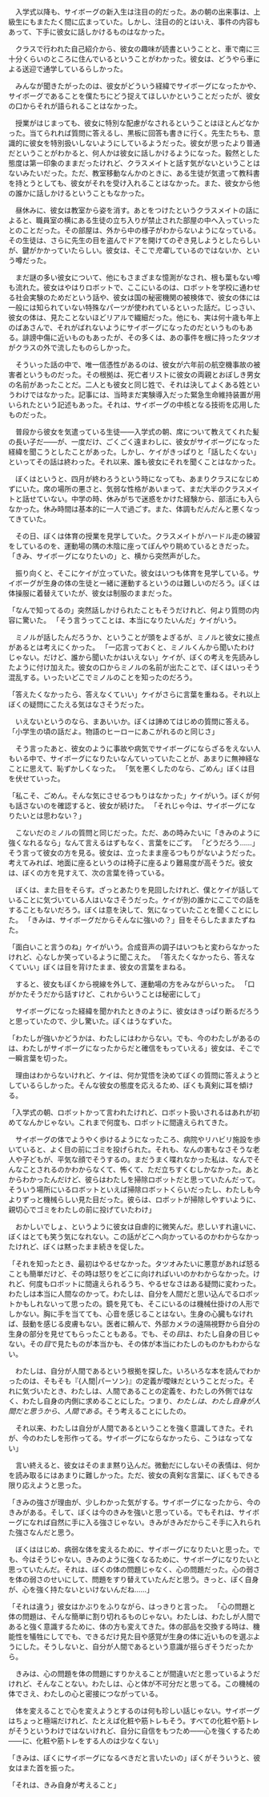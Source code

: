 　入学式以降も、サイボーグの新入生は注目の的だった。あの朝の出来事は、上級生にもまたたく間に広まっていた。しかし、注目の的とはいえ、事件の内容もあって、下手に彼女に話しかけるものはなかった。

　クラスで行われた自己紹介から、彼女の趣味が読書ということと、車で南に三十分くらいのところに住んでいるということがわかった。彼女は、どうやら車による送迎で通学しているらしかった。

　みんなが聞きたがったのは、彼女がどういう経緯でサイボーグになったかや、サイボーグであることを僕たちにどう捉えてほしいかということだったが、彼女の口からそれが語られることはなかった。

　授業がはじまっても、彼女に特別な配慮がなされるということはほとんどなかった。当てられれば質問に答えるし、黒板に回答も書きに行く。先生たちも、意識的に彼女を特別扱いしないようにしているようだった。彼女が思ったより普通だということがわかると、何人かは彼女に話しかけるようになった。毅然とした態度は第一印象のままだったけれど、クラスメイトと話す気がないということはないみたいだった。ただ、教室移動なんかのときに、ある生徒が気遣って教科書を持とうとしても、彼女がそれを受け入れることはなかった。また、彼女から他の誰かに話しかけるということもなかった。

　昼休みに、彼女は教室から姿を消す。あとをつけたというクラスメイトの話によると、職員室の横にある生徒の立ち入りが禁止された部屋の中へ入っていったとのことだった。その部屋は、外から中の様子がわからないようになっている。その生徒は、さらに先生の目を盗んでドアを開けてのぞき見しようとしたらしいが、鍵がかかっていたらしい。彼女は、そこで*充電*しているのではないか、という噂だった。

　まだ謎の多い彼女について、他にもさまざまな憶測がなされ、根も葉もない噂も流れた。彼女はやはりロボットで、ここにいるのは、ロボットを学校に通わせる社会実験のためだという話や、彼女は国の秘密機関の被検体で、彼女の体には一般には知られていない特殊なパーツが使われているといった話だ。じっさい、彼女の体は、見たことないほどリアルで繊細だった。他にも、実は何十歳も年上のばあさんで、それがばれないようにサイボーグになったのだというものもある。誹謗中傷に近いものもあったが、その多くは、あの事件を根に持ったタツオがクラスの外で流したものらしかった。

　そういった話の中で、唯一信憑性があるのは、彼女が六年前の航空機事故の被害者というものだった。その根拠は、死亡者リストに彼女の両親とおぼしき男女の名前があったことだ。二人とも彼女と同じ姓で、それは決してよくある姓というわけではなかった。記事には、当時まだ実験導入だった緊急生命維持装置が用いられたという記述もあった。それは、サイボーグの中核となる技術を応用したものだった。

　普段から彼女を気遣っている生徒――入学式の朝、席について教えてくれた髪の長い子だ――が、一度だけ、ごくごく遠まわしに、彼女がサイボーグになった経緯を聞こうとしたことがあった。しかし、ケイがきっぱりと「話したくない」といってその話は終わった。それ以来、誰も彼女にそれを聞くことはなかった。

　ぼくはというと、四月が終わろうという時になっても、あまりクラスになじめずにいた。席の場所の悪さと、気弱な性格があいまって、まだ大半のクラスメイトと話せていない。中学の時、休みがちで迷惑をかけた経験から、部活にも入らなかった。休み時間は基本的に一人で過ごす。また、体調もだんだんと悪くなってきていた。

　その日、ぼくは体育の授業を見学していた。クラスメイトがハードル走の練習をしているのを、運動場の隅の木陰に座ってぼんやり眺めているときだった。
「きみ、サイボーグになりたいの」と、横から突然声がした。

　振り向くと、そこにケイが立っていた。彼女はいつも体育を見学している。サイボーグが生身の体の生徒と一緒に運動するというのは難しいのだろう。ぼくは体操服に着替えていたが、彼女は制服のままだった。

「なんで知ってるの」突然話しかけられたこともそうだけれど、何より質問の内容に驚いた。
「そう言うってことは、本当になりたいんだ」ケイがいう。

　ミノルが話したんだろうか、ということが頭をよぎるが、ミノルと彼女に接点があるとは考えにくかった。
「一応言っておくと、ミノルくんから聞いたわけじゃない。だけど、誰から聞いたかはいえない」ケイが、ぼくの考えを先読みしたように付け加えた。彼女の口からミノルの名前が出たことで、ぼくはいっそう混乱する。いったいどこでミノルのことを知ったのだろう。

「答えたくなかったら、答えなくていい」ケイがさらに言葉を重ねる。それ以上ぼくの疑問にこたえる気はなさそうだった。

　いえないというのなら、まあいいか。ぼくは諦めてはじめの質問に答える。
「小学生の頃の話だよ。物語のヒーローにあこがれるのと同じさ」

　そう言ったあと、彼女のように事故や病気でサイボーグにならざるをえない人もいる中で、サイボーグになりたいなんていっていたことが、あまりに無神経なことに思えて、恥ずかしくなった。
「気を悪くしたのなら、ごめん」ぼくは目を伏せていった。

「私こそ、ごめん。そんな気にさせるつもりはなかった」ケイがいう。ぼくが何も話さないのを確認すると、彼女が続けた。
「それじゃ今は、サイボーグになりたいとは思わない？」

　こないだのミノルの質問と同じだった。ただ、あの時みたいに「きみのように強くなれるなら」なんて言えるはずもなく、言葉をにごす。
「どうだろう……」そう言って彼女の方を見る。彼女は、立ったまま座るつもりがないようだった。考えてみれば、地面に座るというのは椅子に座るより難易度が高そうだ。彼女は、ぼくの方を見すえて、次の言葉を待っている。

　ぼくは、また目をそらす。ざっとあたりを見回したけれど、僕とケイが話していることに気づいている人はいなさそうだった。ケイが別の誰かにここでの話をすることもないだろう。ぼくは意を決して、気になっていたことを聞くことにした。
「きみは、サイボーグだからそんなに強いの？」目をそらしたままたずねた。

「面白いこと言うのね」ケイがいう。合成音声の調子はいつもと変わらなかったけれど、心なしか笑っているように聞こえた。
「答えたくなかったら、答えなくていい」ぼくは目を背けたまま、彼女の言葉をまねる。

　すると、彼女もぼくから視線を外して、運動場の方をみながらいった。
「口がかたそうだから話すけど、これからいうことは秘密にして」

　サイボーグになった経緯を聞かれたときのように、彼女はきっぱり断るだろうと思っていたので、少し驚いた。ぼくはうなずいた。

「わたしが強いかどうかは、わたしにはわからない。でも、今のわたしがあるのは、わたしがサイボーグになったからだと確信をもっていえる」彼女は、そこで一瞬言葉を切った。

<!-- 覚悟を決めてる描写 -->
　理由はわからないけれど、ケイは、何か覚悟を決めてぼくの質問に答えようとしているらしかった。そんな彼女の態度を応えるため、ぼくも真剣に耳を傾ける。

「入学式の朝、ロボットかって言われたけれど、ロボット扱いされるはあれが初めてなんかじゃない。これまで何度も、ロボットに間違えられてきた。

　サイボーグの体でようやく歩けるようになったころ、病院やリハビリ施設を歩いていると、よく目の前にゴミを投げられた。それも、なんの害もなさそうな老人や子どもが、平気な顔でそうするの。まだうまく喋れなかった私は、なんでそんなことされるのかわからなくて、怖くて、ただ立ちすくむしかなかった。あとからわかったんだけど、彼らはわたしを掃除ロボットだと思っていたんだって。そういう場所にいるロボットといえば掃除ロボットくらいだったし、わたしも今よりずっと機械らしい見た目だった。彼らは、ロボットが掃除しやすいように、親切心でゴミをわたしの前に投げていたわけ」

　おかしいでしょ、というように彼女は自虐的に微笑んだ。悲しいすれ違いに、ぼくはとても笑う気になれない。この話がどこへ向かっているのかわからなかったけれど、ぼくは黙ったまま続きを促した。

「それを知ったとき、最初はやるせなかった。タツオみたいに悪意があれば怒ることも簡単だけど、その時は怒りをどこに向ければいいのかわからなかった。けれど、何度もロボットに間違えられるうち、やるせなさはある疑問に変わった。わたしは本当に人間なのかって。わたしは、自分を人間だと思い込んでるロボットかもしれないって思ったの。鏡を見ても、そこにいるのは機械仕掛けの人形でしかない。胸に手を当てても、心音を感じることはない。生身の心臓もなければ、鼓動を感じる皮膚もない。医者に頼んで、外部カメラの遠隔視野から自分の生身の部分を見せてもらったこともある。でも、その*目*は、わたし自身の目じゃない。その*目*で見たものが本当かも、その体が本当にわたしのものかもわからない。

　わたしは、自分が人間であるという根拠を探した。いろいろな本を読んでわかったのは、そもそも『{人間|パーソン}』の定義が曖昧だということだった。それに気づいたとき、わたしは、人間であることの定義を、わたしの外側ではなく、わたし自身の内側に求めることにした。つまり、*わたしは*、*わたし自身が人間だと思うから*、*人間である*。そう考えることにしたの。

　それ以来、わたしは自分が人間であるということを強く意識してきた。それが、今のわたしを形作ってる。サイボーグにならなかったら、こうはなってない」

　言い終えると、彼女はそのまま黙り込んだ。微動だにしないその表情は、何かを読み取るにはあまりに難しかった。ただ、彼女の真剣な言葉に、ぼくもできる限り応えようと思った。

「きみの強さが理由が、少しわかった気がする。サイボーグになったから、今のきみがある。そして、ぼくは今のきみを強いと思っている。でもそれは、サイボーグになれば自然に手に入る強さじゃない。きみがきみだからこそ手に入れられた強さなんだと思う。

　ぼくははじめ、病弱な体を変えるために、サイボーグになりたいと思った。でも、今はそうじゃない。きみのように強くなるために、サイボーグになりたいと思っていたんだ。それは、ぼくの体の問題じゃなく、心の問題だった。心の弱さを体の弱さのせいにして、問題をすり替えていたんだと思う。きっと、ぼく自身が、心を強く持たないといけないんだね……」

「それは違う」彼女はかぶりをふりながら、はっきりと言った。
「心の問題と体の問題は、そんな簡単に割り切れるものじゃない。わたしは、わたしが人間であると強く意識するために、体の方も変えてきた。体の部品を交換する時は、機能性を犠牲にしてでも、できるだけ見た目や感覚が生身の体に近いものを選ぶようにした。そうしないと、自分が人間であるという意識が揺らぎそうだったから。

　きみは、心の問題を体の問題にすりかえることが間違いだと思っているようだけれど、そんなことない。わたしは、心と体が不可分だと思ってる。この機械の体でさえ、わたしの心と密接につながっている。

　体を変えることで心を変えようとするのは何も珍しい話じゃない。サイボーグはちょっと極端だけれど、たとえば化粧や筋トレもそう。すべての化粧や筋トレがそうというわけではないけれど、自分に自信をもつため――心を強くするため――に、化粧や筋トレをする人のは少なくない」

「きみは、ぼくにサイボーグになるべきだと言いたいの」ぼくがそういうと、彼女はまた首を振った。

「それは、きみ自身が考えること」

